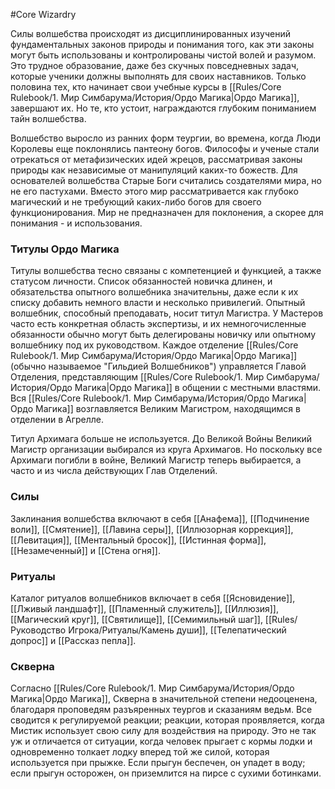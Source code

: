 #Core
Wizardry

Силы волшебства происходят из дисциплинированных изучений фундаментальных законов природы и понимания того, как эти законы могут быть использованы и контролированы чистой волей и разумом. Это трудное образование, даже без скучных повседневных задач, которые ученики должны выполнять для своих наставников. Только половина тех, кто начинает свои учебные курсы в [[Rules/Core Rulebook/1. Мир Симбарума/История/Ордо Магика|Ордо Магика]], завершают их. Но те, кто устоит, награждаются глубоким пониманием тайн волшебства.

Волшебство выросло из ранних форм теургии, во времена, когда Люди Королевы еще поклонялись пантеону богов. Философы и ученые стали отрекаться от метафизических идей жрецов, рассматривая законы природы как независимые от манипуляций каких-то божеств. Для основателей волшебства Старые Боги считались создателями мира, но не его пастухами. Вместо этого мир рассматривается как глубоко магический и не требующий каких-либо богов для своего функционирования. Мир не предназначен для поклонения, а скорее для понимания - и использования.

### Титулы Ордо Магика

Титулы волшебства тесно связаны с компетенцией и функцией, а также статусом личности. Список обязанностей новичка длинен, и обязательства опытного волшебника значительны, даже если к их списку добавить немного власти и несколько привилегий. Опытный волшебник, способный преподавать, носит титул Магистра. У Мастеров часто есть конкретная область экспертизы, и их немногочисленные обязанности обычно могут быть делегированы новичку или опытному волшебнику под их руководством. Каждое отделение [[Rules/Core Rulebook/1. Мир Симбарума/История/Ордо Магика|Ордо Магика]] (обычно называемое "Гильдией Волшебников") управляется Главой Отделения, представляющим [[Rules/Core Rulebook/1. Мир Симбарума/История/Ордо Магика|Ордо Магика]] в общении с местными властями. Вся [[Rules/Core Rulebook/1. Мир Симбарума/История/Ордо Магика|Ордо Магика]] возглавляется Великим Магистром, находящимся в отделении в Агрелле.

Титул Архимага больше не используется. До Великой Войны Великий Магистр организации выбирался из круга Архимагов. Но поскольку все Архимаги погибли в войне, Великий Магистр теперь выбирается, а часто и из числа действующих Глав Отделений.

### Силы

Заклинания волшебства включают в себя [[Анафема]], [[Подчинение воли]], [[Смятение]], [[Лавина серы]], [[Иллюзорная коррекция]], [[Левитация]], [[Ментальный бросок]], [[Истинная форма]], [[Незамеченный]] и [[Стена огня]].

### Ритуалы

Каталог ритуалов волшебников включает в себя [[Ясновидение]], [[Лживый ландшафт]], [[Пламенный служитель]], [[Иллюзия]], [[Магический круг]], [[Святилище]], [[Семимильный шаг]], [[Rules/Руководство Игрока/Ритуалы/Камень души]], [[Телепатический допрос]] и [[Рассказ пепла]].

### Скверна

Согласно [[Rules/Core Rulebook/1. Мир Симбарума/История/Ордо Магика|Ордо Магика]], Скверна в значительной степени недооценена, благодаря проповедям разъяренных теургов и сказаниям ведьм. Все сводится к регулируемой реакции; реакции, которая проявляется, когда Мистик использует свою силу для воздействия на природу. Это не так уж и отличается от ситуации, когда человек прыгает с кормы лодки и одновременно толкает лодку вперед той же силой, которая используется при прыжке. Если прыгун беспечен, он упадет в воду; если прыгун осторожен, он приземлится на пирсе с сухими ботинками.